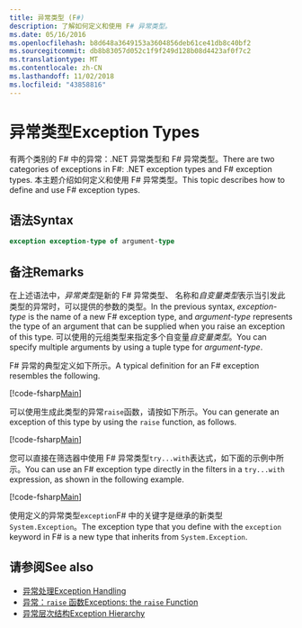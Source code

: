 ```yaml
---
title: 异常类型 (F#)
description: 了解如何定义和使用 F# 异常类型。
ms.date: 05/16/2016
ms.openlocfilehash: b8d648a3649153a3604856deb61ce41db8c40bf2
ms.sourcegitcommit: db8b83057d052c1f9f249d128b08d4423af0f7c2
ms.translationtype: MT
ms.contentlocale: zh-CN
ms.lasthandoff: 11/02/2018
ms.locfileid: "43858816"
---
```

# <a name="exception-types"></a><span data-ttu-id="8a414-103">异常类型</span><span class="sxs-lookup"><span data-stu-id="8a414-103">Exception Types</span></span>

<span data-ttu-id="8a414-104">有两个类别的 F# 中的异常：.NET 异常类型和 F# 异常类型。</span><span class="sxs-lookup"><span data-stu-id="8a414-104">There are two categories of exceptions in F#: .NET exception types and F# exception types.</span></span> <span data-ttu-id="8a414-105">本主题介绍如何定义和使用 F# 异常类型。</span><span class="sxs-lookup"><span data-stu-id="8a414-105">This topic describes how to define and use F# exception types.</span></span>

## <a name="syntax"></a><span data-ttu-id="8a414-106">语法</span><span class="sxs-lookup"><span data-stu-id="8a414-106">Syntax</span></span>

```fsharp
exception exception-type of argument-type
```

## <a name="remarks"></a><span data-ttu-id="8a414-107">备注</span><span class="sxs-lookup"><span data-stu-id="8a414-107">Remarks</span></span>

<span data-ttu-id="8a414-108">在上述语法中，*异常类型*是新的 F# 异常类型、 名称和*自变量类型*表示当引发此类型的异常时，可以提供的参数的类型。</span><span class="sxs-lookup"><span data-stu-id="8a414-108">In the previous syntax, *exception-type* is the name of a new F# exception type, and *argument-type* represents the type of an argument that can be supplied when you raise an exception of this type.</span></span> <span data-ttu-id="8a414-109">可以使用的元组类型来指定多个自变量*自变量类型*。</span><span class="sxs-lookup"><span data-stu-id="8a414-109">You can specify multiple arguments by using a tuple type for *argument-type*.</span></span>

<span data-ttu-id="8a414-110">F# 异常的典型定义如下所示。</span><span class="sxs-lookup"><span data-stu-id="8a414-110">A typical definition for an F# exception resembles the following.</span></span>

[!code-fsharp[Main](../../../../samples/snippets/fsharp/lang-ref-2/snippet5501.fs)]

<span data-ttu-id="8a414-111">可以使用生成此类型的异常`raise`函数，请按如下所示。</span><span class="sxs-lookup"><span data-stu-id="8a414-111">You can generate an exception of this type by using the `raise` function, as follows.</span></span>

[!code-fsharp[Main](../../../../samples/snippets/fsharp/lang-ref-2/snippet5502.fs)]

<span data-ttu-id="8a414-112">您可以直接在筛选器中使用 F# 异常类型`try...with`表达式，如下面的示例中所示。</span><span class="sxs-lookup"><span data-stu-id="8a414-112">You can use an F# exception type directly in the filters in a `try...with` expression, as shown in the following example.</span></span>

[!code-fsharp[Main](../../../../samples/snippets/fsharp/lang-ref-2/snippet5503.fs)]

<span data-ttu-id="8a414-113">使用定义的异常类型`exception`F# 中的关键字是继承的新类型`System.Exception`。</span><span class="sxs-lookup"><span data-stu-id="8a414-113">The exception type that you define with the `exception` keyword in F# is a new type that inherits from `System.Exception`.</span></span>

## <a name="see-also"></a><span data-ttu-id="8a414-114">请参阅</span><span class="sxs-lookup"><span data-stu-id="8a414-114">See also</span></span>

- [<span data-ttu-id="8a414-115">异常处理</span><span class="sxs-lookup"><span data-stu-id="8a414-115">Exception Handling</span></span>](index.md)
- [<span data-ttu-id="8a414-116">异常：`raise` 函数</span><span class="sxs-lookup"><span data-stu-id="8a414-116">Exceptions: the `raise` Function</span></span>](the-raise-function.md)
- [<span data-ttu-id="8a414-117">异常层次结构</span><span class="sxs-lookup"><span data-stu-id="8a414-117">Exception Hierarchy</span></span>](https://msdn.microsoft.com/library/z4c5tckx.aspx)
